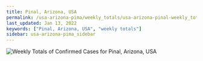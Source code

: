 ```yaml
---
title: Pinal, Arizona, USA
permalink: /usa-arizona-pima/weekly_totals/usa-arizona-pinal-weekly_totals.html
last_updated: Jan 13, 2022
keywords: ["Pinal, Arizona, USA", "weekly totals"]
sidebar: usa-arizona-pima_sidebar
---
```


![Weekly Totals of Confirmed Cases for Pinal, Arizona, USA](/covid_tracker/images/graphs/usa-arizona-pinal-weekly_totals_graph.png)
